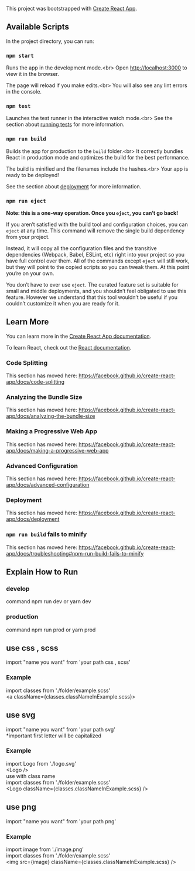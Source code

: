 This project was bootstrapped with [Create React App](https://github.com/facebook/create-react-app).

## Available Scripts

In the project directory, you can run:

### `npm start`

Runs the app in the development mode.&lt;br&gt;
Open [http://localhost:3000](http://localhost:3000) to view it in the browser.

The page will reload if you make edits.&lt;br&gt;
You will also see any lint errors in the console.

### `npm test`

Launches the test runner in the interactive watch mode.&lt;br&gt;
See the section about [running tests](https://facebook.github.io/create-react-app/docs/running-tests) for more information.

### `npm run build`

Builds the app for production to the `build` folder.&lt;br&gt;
It correctly bundles React in production mode and optimizes the build for the best performance.

The build is minified and the filenames include the hashes.&lt;br&gt;
Your app is ready to be deployed!

See the section about [deployment](https://facebook.github.io/create-react-app/docs/deployment) for more information.

### `npm run eject`

**Note: this is a one-way operation. Once you `eject`, you can’t go back!**

If you aren’t satisfied with the build tool and configuration choices, you can `eject` at any time. This command will remove the single build dependency from your project.

Instead, it will copy all the configuration files and the transitive dependencies (Webpack, Babel, ESLint, etc) right into your project so you have full control over them. All of the commands except `eject` will still work, but they will point to the copied scripts so you can tweak them. At this point you’re on your own.

You don’t have to ever use `eject`. The curated feature set is suitable for small and middle deployments, and you shouldn’t feel obligated to use this feature. However we understand that this tool wouldn’t be useful if you couldn’t customize it when you are ready for it.

## Learn More

You can learn more in the [Create React App documentation](https://facebook.github.io/create-react-app/docs/getting-started).

To learn React, check out the [React documentation](https://reactjs.org/).

### Code Splitting

This section has moved here: https://facebook.github.io/create-react-app/docs/code-splitting

### Analyzing the Bundle Size

This section has moved here: https://facebook.github.io/create-react-app/docs/analyzing-the-bundle-size

### Making a Progressive Web App

This section has moved here: https://facebook.github.io/create-react-app/docs/making-a-progressive-web-app

### Advanced Configuration

This section has moved here: https://facebook.github.io/create-react-app/docs/advanced-configuration

### Deployment

This section has moved here: https://facebook.github.io/create-react-app/docs/deployment

### `npm run build` fails to minify

This section has moved here: https://facebook.github.io/create-react-app/docs/troubleshooting#npm-run-build-fails-to-minify


## Explain How to Run
### develop
command npm run dev or yarn dev
### production
command npm run prod or yarn prod


## use css , scss
import "name you want" from 'your path css , scss'

### Example
import classes from './folder/example.scss'<br/>
&lt;a className={classes.classNameInExample.scss}&gt;

## use svg
import "name you want" from 'your path svg'<br/>
*important first letter will be capitalized 

### Example
import Logo from './logo.svg'<br/>
&lt;Logo /&gt;<br/>
use with class name<br/>
import classes from './folder/example.scss'<br/>
&lt;Logo className={classes.classNameInExample.scss} /&gt;

## use png
import "name you want" from 'your path png'

### Example
import image from './image.png'<br/>
import classes from './folder/example.scss'<br/>
&lt;img src={image} className={classes.classNameInExample.scss} /&gt;
